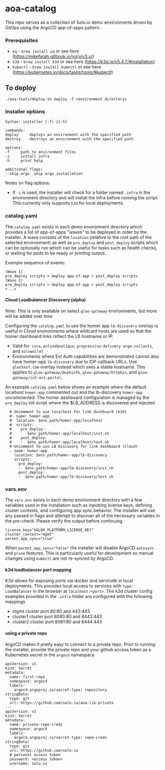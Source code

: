 # aoa-catalog
This repo serves as a collection of Solo.io demo environments driven by GitOps using the ArgoCD app-of-apps pattern.

### Prerequisites
- `yq` - `brew install yq` or see here (https://mikefarah.gitbook.io/yq/v/v3.x/)
- `k3d` - `brew install k3d` or see here (https://k3d.io/v5.4.7/#installation)
- `kubectl` - `brew install kubectl` or see here (https://kubernetes.io/docs/tasks/tools/#kubectl)


## To deploy
```
./aoa-tools/deploy.sh deploy -f <environment directory>
```

### Installer options
```
Syntax: installer [-f|-i|-h]

commands:
deploy     deploys an environment with the specified path
destroy    destroys an environment with the specified path

options:
-f     path to environment files
-i     install infra
-h     print help

additional flags:
--skip-argo  skip argo installation
```

Notes on flag options: 
- If `-i` is used, the installer will check for a folder named `.infra` in the environment directory and will install the infra before running the script. This currently only supports `k3d` for local deployments

### catalog.yaml
The `catalog.yaml` exists in each demo environment directory which provides a list of app-of-apps "waves" to be deployed in order by the installer. A wave consists of the `location` (relative to the root path of the selected environment) as well as `pre_deploy` and `post_deploy` scripts which can be optionally run which can be useful for tasks such as health checks, or waiting for pods to be ready or printing output.

Example sequence of events:
```
(Wave 1)
pre_deploy scripts > deploy app-of-app > post_deploy scripts
(Wave 2)
pre_deploy scripts > deploy app-of-app > post_deploy scripts
<...>
``````

#### Cloud Loadbalancer Discovery (alpha)
*Note:* This is only available on select `gloo-gateway` environments, but more will be added over time

Configuring the `catalog.yaml` to use the homer app `lb-discovery` overlay is useful in Cloud environments where wildcard hosts are used so that the homer dashboard links reflect the LB hostname or IP.
- Valid for: `core`, `onlineboutique`, `progressive-delivery-argo-rollouts`, and `solowallet`
- Environments where Ext Auth capabilities are demonstrated cannot also have homer-app `lb-discovery` due to IDP callback URLs. Use `glootest.com` overlay instead which uses a stable hostname. This applies to `gloo-gateway/bookinfo`, `gloo-gateway/httpbin`, and `gloo-gateway/int-ext-portal`.

An example `catalog.yaml` below shows an example where the default localhost `homer-app` commented out and the lb-discovery `homer-app` uncommented. The homer dashboard configuration is managed by the `pre_deploy` init script where the $LB_ADDRESS is discovered and injected
```
  # Uncomment to use localhost for link dashboard (k3d)
  #- name: homer-app
  #  location: $env_path/homer-app/localhost
  #  scripts:
  #    pre_deploy: 
  #    -  $env_path/homer-app/localhost/init.sh
  #    post_deploy:
  #    -  $env_path/homer-app/localhost/test.sh 
  # Uncomment to use LB Discovery for link dashboard (Cloud)
  - name: homer-app
    location: $env_path/homer-app/lb-discovery
    scripts:
      pre_deploy: 
      -  $env_path/homer-app/lb-discovery/init.sh
      post_deploy:
      -  $env_path/homer-app/lb-discovery/test.sh 
```

### vars.env
The `vars.env` exists in each demo environment directory with a few variables used in the installation such as inputting license keys, defining cluster contexts, and configuring app sync behavior. The installer will use any passed in flags and attempt to discover all of the necessary variables in the pre-check. Please verify the output before continuing.
```
license_key="$GLOO_PLATFORM_LICENSE_KEY"
cluster_context="mgmt"
parent_app_sync="true"
```

When `parent_app_sync="false"` the installer will disable ArgoCD `autosync` and `prune` features. This is particularly useful for development so manual changes using `kubectl` are not re-synced by ArgoCD.

#### k3d loadbalancer port mapping
K3d allows for exposing ports via docker and servicelb in local deployments. This provides local access to services with `type: LoadBalancer` in the browser at `localhost:<port>`. The k3d cluster config examples provided in the `.infra` folder are configured with the following mappings

* mgmt cluster port 80:80 and 443:443
* cluster1 cluster port 8080:80 and 8443:443
* cluster2 cluster port 8081:80 and 8444:443

#### using a private repo
ArgoCD makes it pretty easy to connect to a private repo. Prior to running the installer, provide the private repo and your github access token as a Kubernetes secret in the `argocd` namespace
```
apiVersion: v1
kind: Secret
metadata:
  name: first-repo
  namespace: argocd
  labels:
    argocd.argoproj.io/secret-type: repository
stringData:
  type: git
  url: https://github.com/solo-io/aoa-lib-private
---
apiVersion: v1
kind: Secret
metadata:
  name: private-repo-creds
  namespace: argocd
  labels:
    argocd.argoproj.io/secret-type: repo-creds
stringData:
  type: git
  url: https://github.com/solo-io
  # personal access token
  password: <access_token>
  username: solo-io
```